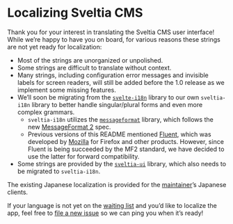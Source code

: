 # Localizing Sveltia CMS

Thank you for your interest in translating the Sveltia CMS user interface! While we’re happy to have you on board, for various reasons these strings are not yet ready for localization:

- Most of the strings are unorganized or unpolished.
- Some strings are difficult to translate without context.
- Many strings, including configuration error messages and invisible labels for screen readers, will still be added before the 1.0 release as we implement some missing features.
- We’ll soon be migrating from the [`svelte-i18n`](https://github.com/kaisermann/svelte-i18n) library to our own `sveltia-i18n` library to better handle singular/plural forms and even more complex grammars.
  - `sveltia-i18n` utilizes the [`messageformat`](https://github.com/messageformat/messageformat) library, which follows the new [MessageFormat 2](https://github.com/unicode-org/message-format-wg) spec.
  - Previous versions of this README mentioned [Fluent](https://projectfluent.org/), which was developed by [Mozilla](https://www.mozilla.org/) for Firefox and other products. However, since Fluent is being succeeded by the MF2 standard, we have decided to use the latter for forward compatibility.
- Some strings are provided by the [`sveltia-ui`](https://github.com/sveltia/sveltia-ui) library, which also needs to be migrated to `sveltia-i18n`.

The existing Japanese localization is provided for the [maintainer](https://github.com/kyoshino)’s Japanese clients.

If your language is not yet on the [waiting list](https://github.com/sveltia/sveltia-cms/labels/l10n) and you’d like to localize the app, feel free to [file a new issue](https://github.com/sveltia/sveltia-cms/issues/new?labels=l10n) so we can ping you when it’s ready!

